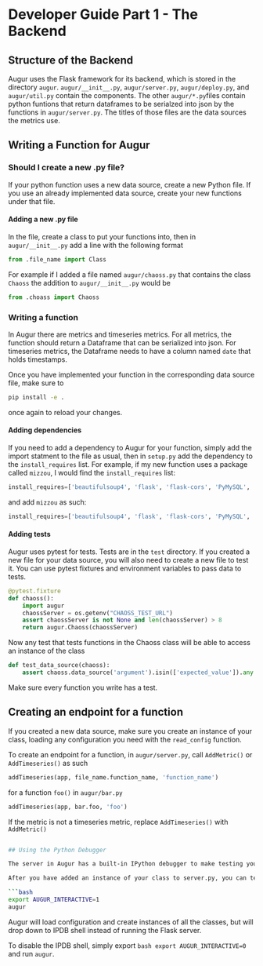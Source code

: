 # Developer Guide Part 1 - The Backend

## Structure of the Backend

Augur uses the Flask framework for its backend, which is stored in the directory `augur`. `augur/__init__.py`, `augur/server.py`, `augur/deploy.py`, and `augur/util.py` contain the components. The other `augur/*.py`files contain python funtions that return dataframes to be serialzed into json by the functions in `augur/server.py`. The titles of those files are the data sources the metrics use.

## Writing a Function for Augur

### Should I create a new .py file?

If your python function uses a new data source, create a new Python file. If you use an already implemented data source, create your new functions under that file.

#### Adding a new .py file

In the file, create a class to put your functions into, then in `augur/__init__.py` add a line with the following format

```python
from .file_name import Class
```
For example if I added a file named `augur/chaoss.py` that contains the class `Chaoss` the addition to `augur/__init__.py` would be

```python
from .choass import Chaoss
```

### Writing a function

In Augur there are metrics and timeseries metrics. For all metrics, the function should return a Dataframe that can be serialized into json. For timeseries metrics, the Dataframe needs to have a column named `date` that holds timestamps.

Once you have implemented your function in the corresponding data source file, make sure to 
```bash
pip install -e . 
``` 
once again to reload your changes.

#### Adding dependencies

If you need to add a dependency to Augur for your function, simply add the import statment to the file as usual, then in `setup.py` add the dependency to the `install_requires` list. For example, if my new function uses a package called `mizzou`, I would find the `install_requires` list:

```python
install_requires=['beautifulsoup4', 'flask', 'flask-cors', 'PyMySQL', 'requests', 'python-dateutil', 'sqlalchemy', 'pandas', 'pytest', 'PyGithub', 'pyevent', 'gunicorn'],
```

and add `mizzou` as such:

```python
install_requires=['beautifulsoup4', 'flask', 'flask-cors', 'PyMySQL', 'requests', 'python-dateutil', 'sqlalchemy', 'pandas', 'pytest', 'PyGithub', 'pyevent', 'gunicorn', 'mizzou'],
```

#### Adding tests

Augur uses pytest for tests. Tests are in the `test` directory. If you created a new file for your data source, you will also need to create a new file to test it. You can use pytest fixtures and environment variables to pass data to tests.

```python
@pytest.fixture
def chaoss():
    import augur
    chaossServer = os.getenv("CHAOSS_TEST_URL")
    assert chaossServer is not None and len(chaossServer) > 8
    return augur.Chaoss(chaossServer)
```

Now any test that tests functions in the Chaoss class will be able to access an instance of the class

```python
def test_data_source(chaoss):
    assert chaoss.data_source('argument').isin(['expected_value']).any
```

Make sure every function you write has a test.

## Creating an endpoint for a function

If you created a new data source, make sure you create an instance of your class, loading any configuration you need with the `read_config` function.

To create an endpoint for a function, in `augur/server.py`, call  `AddMetric()` or `AddTimeseries()`  as such

```python
addTimeseries(app, file_name.function_name, 'function_name')
```
for a function `foo()` in `augur/bar.py`

```python
addTimeseries(app, bar.foo, 'foo')
```
If the metric is not a timeseries metric, replace `AddTimeseries()` with `AddMetric()`

```bash

## Using the Python Debugger

The server in Augur has a built-in IPython debugger to make testing your functions easier during development.

After you have added an instance of your class to server.py, you can test it by running:

```bash
export AUGUR_INTERACTIVE=1
augur
````

Augur will load configuration and create instances of all the classes, but will drop down to IPDB shell instead of running the Flask server.

To disable the IPDB shell, simply export ```bash export AUGUR_INTERACTIVE=0``` and run `augur`.